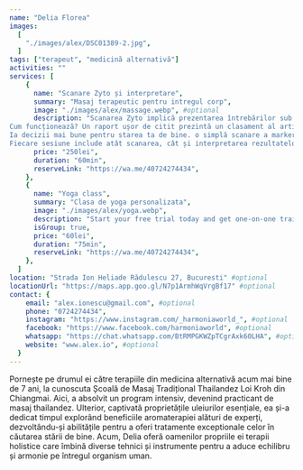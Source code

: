```yaml
---
name: "Delia Florea"
images:
  [
    "./images/alex/DSC01389-2.jpg",
  ]
tags: ["terapeut", "medicină alternativă"]
activities: ""
services: [
    {
      name: "Scanare Zyto și interpretare",
      summary: "Masaj terapeutic pentru intregul corp",
      image: "./images/alex/massage.webp", #optional
      description: "Scanarea Zyto implică prezentarea întrebărilor sub formă de semnături digitale către organism, care răspunde direct la acestea. dispozitivul zyto măsoară răspunsul galvanic al pielii la fiecare impuls unic și transmite datele direct către software-ul pentru analiză.
Cum funcționează? Un raport ușor de citit prezintă un clasament al articolelor ale căror semnături digitale au generat coerență biologică sau preferințe. observarea tiparelor, relațiilor și tendințelor din datele raportului poate oferi o perspectivă valoroasă asupra stării de bine a clientului. 
Ia decizii mai bune pentru starea ta de bine. o simplă scanare a markerilor biologici te poate ajuta să iei decizii mai informate privind starea ta de bine.
Fiecare sesiune include atât scanarea, cât și interpretarea rezultatelor pentru a oferi o înțelegere comprehensivă.",
      price: "250lei",
      duration: "60min",
      reserveLink: "https://wa.me/40724274434",
    },
    {
      name: "Yoga class",
      summary: "Clasa de yoga personalizata",
      image: "./images/alex/yoga.webp",
      description: "Start your free trial today and get one-on-one training from the world's top instructors. Break a sweat at home or download & take on the go. Start free today for endless options.",
      isGroup: true,
      price: "60lei",
      duration: "75min",
      reserveLink: "https://wa.me/40724274434",
    },
  ]
location: "Strada Ion Heliade Rădulescu 27, Bucuresti" #optional
locationUrl: "https://maps.app.goo.gl/N7p1ArmhWqVrgBf17" #optional
contact: {
    email: "alex.ionescu@gmail.com", #optional
    phone: "0724274434",
    instagram: "https://www.instagram.com/_harmoniaworld_", #optional
    facebook: "https://www.facebook.com/harmoniaworld", #optional
    whatsapp: "https://chat.whatsapp.com/BtRMPGKWZpTCgrAxk60LHA", #optional
    website: "www.alex.io", #optional
  }
---
```


Pornește pe drumul ei către terapiile din medicina alternativă acum mai bine de 7 ani, la cunoscuta Școală de Masaj Tradițional Thailandez Loi Kroh din Chiangmai. Aici, a absolvit un program intensiv, devenind practicant de masaj thailandez.
Ulterior, captivată proprietățile uleiurilor esențiale, ea și-a dedicat timpul explorând beneficiile aromaterapiei alături de experți, dezvoltându-și abilitățile pentru a oferi tratamente exceptionale celor în căutarea stării de bine. 
Acum, Delia oferă oamenilor propriile ei terapii holistice care îmbină diverse tehnici și instrumente pentru a aduce echilibru și armonie pe întregul organism uman. 
